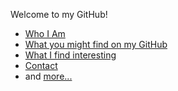 Welcome to my GitHub!

- [Who I Am](https://github.com/IQ404/welcome/wiki/Who-I-Am)
- [What you might find on my GitHub](https://github.com/IQ404/welcome/wiki/What-you-might-find-on-my-GitHub)
- [What I find interesting](https://github.com/IQ404/welcome/wiki/What-I-currently-find-interesting)
- [Contact](https://github.com/IQ404/welcome/wiki/Contact)
- and [more...](https://github.com/IQ404/welcome/blob/main/README.md)

<!--
**IQ404/IQ404** is a ✨ _special_ ✨ repository because its `README.md` (this file) appears on your GitHub profile.

Here are some ideas to get you started:

- 🔭 I’m currently working on ...
- 🌱 I’m currently learning ...
- 👯 I’m looking to collaborate on ...
- 🤔 I’m looking for help with ...
- 💬 Ask me about ...
- 📫 How to reach me: ...
- 😄 Pronouns: ...
- ⚡ Fun fact: ...
-->
